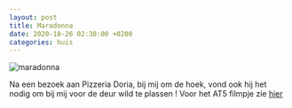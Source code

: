 ```yaml
---
layout: post
title: Maradonna
date: 2020-10-26 02:30:00 +0200
categories: huis
---
```


![maradonna](https://prisse.net/maradonna.jpg)  

Na een bezoek aan Pizzeria Doria, bij mij om de hoek, vond ook hij het nodig om bij mij voor de deur wild te plassen !
Voor het AT5 filmpje zie [hier](https://www.at5.nl/artikelen/205855/diego-maradona-in-amsterdam-een-uitbundig-persoon)
